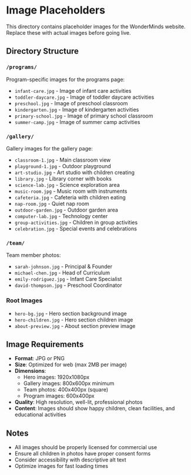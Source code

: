 # Image Placeholders

This directory contains placeholder images for the WonderMinds website. Replace these with actual images before going live.

## Directory Structure

### `/programs/`
Program-specific images for the programs page:
- `infant-care.jpg` - Image of infant care activities
- `toddler-daycare.jpg` - Image of toddler daycare activities  
- `preschool.jpg` - Image of preschool classroom
- `kindergarten.jpg` - Image of kindergarten activities
- `primary-school.jpg` - Image of primary school classroom
- `summer-camp.jpg` - Image of summer camp activities

### `/gallery/`
Gallery images for the gallery page:
- `classroom-1.jpg` - Main classroom view
- `playground-1.jpg` - Outdoor playground
- `art-studio.jpg` - Art studio with children creating
- `library.jpg` - Library corner with books
- `science-lab.jpg` - Science exploration area
- `music-room.jpg` - Music room with instruments
- `cafeteria.jpg` - Cafeteria with children eating
- `nap-room.jpg` - Quiet nap room
- `outdoor-garden.jpg` - Outdoor garden area
- `computer-lab.jpg` - Technology center
- `group-activities.jpg` - Children in group activities
- `celebration.jpg` - Special events and celebrations

### `/team/`
Team member photos:
- `sarah-johnson.jpg` - Principal & Founder
- `michael-chen.jpg` - Head of Curriculum
- `emily-rodriguez.jpg` - Infant Care Specialist
- `david-thompson.jpg` - Preschool Coordinator

### Root Images
- `hero-bg.jpg` - Hero section background image
- `hero-children.jpg` - Hero section children image
- `about-preview.jpg` - About section preview image

## Image Requirements

- **Format**: JPG or PNG
- **Size**: Optimized for web (max 2MB per image)
- **Dimensions**: 
  - Hero images: 1920x1080px
  - Gallery images: 800x600px minimum
  - Team photos: 400x400px (square)
  - Program images: 600x400px
- **Quality**: High resolution, well-lit, professional photos
- **Content**: Images should show happy children, clean facilities, and educational activities

## Notes

- All images should be properly licensed for commercial use
- Ensure all children in photos have proper consent forms
- Consider accessibility with descriptive alt text
- Optimize images for fast loading times
